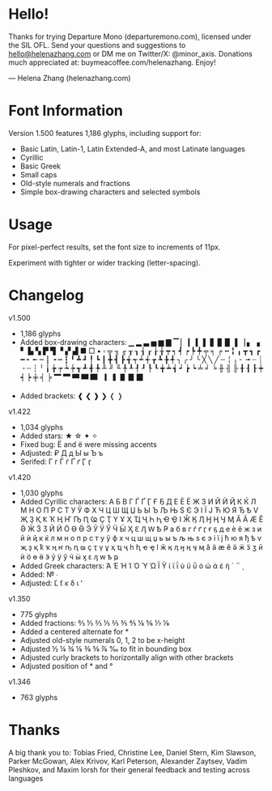 # Hello!

Thanks for trying Departure Mono (departuremono.com), licensed under the SIL OFL. Send your questions and suggestions to hello@helenazhang.com or DM me on Twitter/X: @minor_axis. Donations much appreciated at: buymeacoffee.com/helenazhang. Enjoy!

— Helena Zhang (helenazhang.com)

# Font Information

Version 1.500 features 1,186 glyphs, including support for:

- Basic Latin, Latin-1, Latin Extended-A, and most Latinate languages
- Cyrillic
- Basic Greek
- Small caps
- Old-style numerals and fractions
- Simple box-drawing characters and selected symbols

# Usage

For pixel-perfect results, set the font size to increments of 11px.

Experiment with tighter or wider tracking (letter-spacing).

# Changelog

v1.500
- 1,186 glyphs
- Added box-drawing characters: ▁ ▂ ▃ ▅ ▆ ▇ ▔ ▏ ▎ ▍ ▌ ▋ ▊ ▉ ▐ ▕ ▖ ▗ ▘ ▙ ▚ ▛ ▜ ▝ ▞ ▟ ■ □ ▪ ▫ ╦ ╖ ╓ ┰ ┒ ┧ ┎ ┟ ╁ ┯ ┑ ┩ ┍ ┡ ╇ ╤ ╕ ╒ ╍ ╏ ╻ ┳ ┓ ┏ ━ ╸ ╾ ┉ ┋ ╺ ┅ ┇ ╹ ┻ ┛ ╿ ┗ ┃ ╋ ┫ ┣ ╅ ┭ ┵ ┽ ┲ ┺ ╊ ╃ ╮ ╭ ╯ ╰ ╳ ╲ ╱ ╌ ╎ ╷ ╴ ╼ ┈ ┊ ╶ ┄ ┆ ╵ ╽ ╆ ┮ ┶ ┾ ┱ ┹ ╉ ╄ ╨ ╜ ╙ ╀ ┸ ┦ ┚ ┞ ┖ ╈ ┷ ┪ ┙ ┢ ┕ ╧ ╛ ╘ ╫ ╢ ╟ ╂ ┨ ┠ ┿ ┥ ┝ ╪ ╡ ╞ 🮂 🮃 🮄 🮅 🮆 🮇 🮈 🮉 🮊 🮋
+ Added brackets: ❰ ❮ ❱ ❯ ❬ ❭

v1.422
- 1,034 glyphs
- Added stars: ★ ☆ ✦ ✧
- Fixed bug: Ё and ё were missing accents
- Adjusted: ₽ Д д Ы ы Ъ ъ
- Serifed: Г г Ѓ ѓ Ґ ґ Ӷ ӷ

v1.420
- 1,030 glyphs
- Added Cyrillic characters: А Б В Г Ѓ Ґ Ӷ Ғ Ҕ Д Е Ѐ Ё Ж З И Й Ѝ Ҋ К Ќ Л М Н О П Р С Т У Ў Ф Х Ч Ц Ш Щ Џ Ь Ы Ъ Љ Њ Ѕ Є Э І Ї Ј Ћ Ю Я Ђ Ѣ Ѵ Җ Ҙ Қ Ҟ Ҡ Ң Ҥ Ҧ Ԥ Ҩ Ҫ Ҭ Ү Ұ Ҳ Ҵ Ҷ Һ Ԧ Ҽ Ҿ Ӏ Ӂ Ӄ Ӆ Ӈ Ӊ Ӌ Ӎ Ӑ Ӓ Ӕ Ӗ Ӛ Ӝ Ӟ Ӡ Ӣ Ӥ Ӧ Ө Ӫ Ӭ Ӯ Ӱ Ӳ Ӵ Ӹ Ӽ Ԑ Ԓ Ԝ Ҍ Ҏ а б в г ѓ ґ ӷ ғ ҕ д е ѐ ё ж з и й ѝ ҋ к ќ л м н о п р с т у ў ф х ч ц ш щ џ ь ы ъ љ њ ѕ є э і ї ј ћ ю я ђ ѣ ѵ җ ҙ қ ҟ ҡ ң ҥ ҧ ԥ ҩ ҫ ҭ ү ұ ҳ ҵ ҷ һ ԧ ҽ ҿ ӏ ӂ ӄ ӆ ӈ ӊ ӌ ӎ ӑ ӓ ӕ ӗ ӛ ӝ ӟ ӡ ӣ ӥ ӧ ө ӫ ӭ ӯ ӱ ӳ ӵ ӹ ӽ ԑ ԓ ԝ ҍ ҏ
- Added Greek characters: Ά Έ Ή Ί Ό Ύ Ώ Ϊ Ϋ ί ϊ ΐ ύ ϋ ΰ ό ώ ά έ ή ΄ ΅ ͺ
- Added: № ∙
- Adjusted: Ľ ť ĸ δ ι ʻ

v1.350
- 775 glyphs
- Added fractions: ↉ ⅓ ⅔ ⅕ ⅖ ⅗ ⅘ ⅙ ⅚ ⅐ ⅑
- Added a centered alternate for *
- Adjusted old-style numerals 0, 1, 2 to be x-height
- Adjusted ½ ¼ ¾ ⅛ ⅜ ⅝ ⅞ ‰ to fit in bounding box
- Adjusted curly brackets to horizontally align with other brackets
- Adjusted position of * and °

v1.346
- 763 glyphs

# Thanks

A big thank you to: Tobias Fried, Christine Lee, Daniel Stern, Kim Slawson, Parker McGowan, Alex Krivov, Karl Peterson, Alexander Zaytsev, Vadim Pleshkov, and Maxim Iorsh for their general feedback and testing across languages